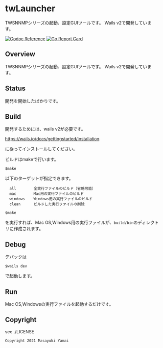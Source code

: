 # twLauncher
TWSNNMPシリーズの起動、設定GUIツールです。
Wails v2で開発しています。

[![Godoc Reference](https://godoc.org/github.com/twsnmp/twLauncher?status.svg)](http://godoc.org/github.com/twsnmp/twLauncher)
[![Go Report Card](https://goreportcard.com/badge/twsnmp/twLauncher)](https://goreportcard.com/report/twsnmp/twLauncher)

## Overview

TWSNNMPシリーズの起動、設定GUIツールです。
Wails v2で開発しています。

## Status

開発を開始したばかりです。

## Build

開発するためには、wails v2が必要です。

https://wails.io/docs/gettingstarted/installation

に従ってインストールしてください。


ビルドはmakeで行います。
```
$make
```
以下のターゲットが指定できます。
```
  all        全実行ファイルのビルド（省略可能）
  mac        Mac用の実行ファイルのビルド
  windows    Windows用の実行ファイルのビルド
  clean      ビルドした実行ファイルの削除
```

```
$make
```
を実行すれば、Mac OS,Windows用の実行ファイルが、`build/bin`のディレクトリに作成されます。

## Debug

デバックは

```
$wails dev
```

で起動します。

## Run

Mac OS,Windowsの実行ファイルを起動するだけです。


## Copyright

see ./LICENSE

```
Copyright 2021 Masayuki Yamai
```

